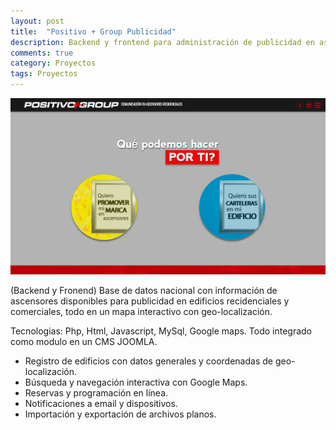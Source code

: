 ```yaml
---
layout: post
title:  "Positivo + Group Publicidad"
description: Backend y frontend para administración de publicidad en ascensores
comments: true
category: Proyectos
tags: Proyectos
---
```

<img src="/public/imgs/proyectos/positivoGroup.png" />

(Backend y Fronend) Base de datos nacional con información de ascensores disponibles para publicidad en edificios recidenciales y comerciales, todo en un mapa interactivo con geo-localización. 

Tecnologias: Php, Html, Javascript, MySql, Google maps. Todo integrado como modulo en un CMS JOOMLA. 

* Registro de edificios con datos generales y coordenadas de geo-localización.
* Búsqueda y navegación interactiva con Google Maps.
* Reservas y programación en línea. 
* Notificaciones a email y dispositivos. 
* Importación y exportación de archivos planos.
